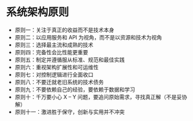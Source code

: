# 系统架构原则

- 原则一：关注于真正的收益而不是技术本身
- 原则二：以应用服务和 API 为视角，而不是以资源和技术为视角
- 原则三：选择最主流和成熟的技术
- 原则四：完备性会比性能更重要
- 原则五：制定并遵循服从标准、规范和最佳实践
- 原则六：重视架构扩展性和可运维性
- 原则七：对控制逻辑进行全面收口
- 原则八：不要迁就老旧系统的技术债务
- 原则九：不要依赖自己的经验，要依赖于数据和学习
- 原则十：千万要小心 X – Y 问题，要追问原始需求，寻找真正解（不是妥协解）
- 原则十一：激进胜于保守，创新与实用并不冲突
